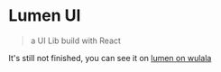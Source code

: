 # Lumen UI

> a UI Lib build with React

It's still not finished, you can see it on
[lumen on wulala](https://lumen.wula.la)